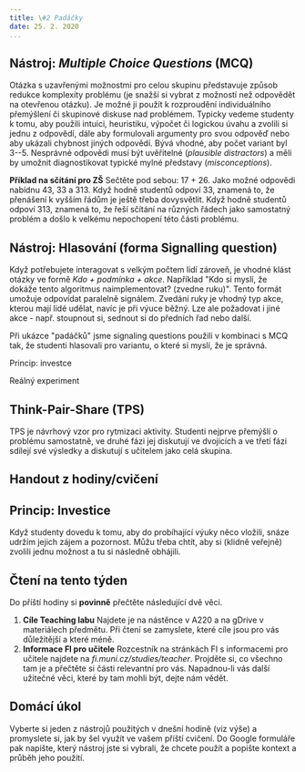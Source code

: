 ```yaml
---
title: \#2 Padáčky
date: 25. 2. 2020
...
```


## Nástroj: _Multiple Choice Questions_ (MCQ)

Otázka s uzavřenými možnostmi pro celou skupinu představuje způsob redukce komplexity problému (je snažší si vybrat z možností než odpovědět na otevřenou otázku). Je možné ji použít k rozproudění individuálního přemýšlení či skupinové diskuse nad problémem. Typicky vedeme studenty k tomu, aby použili intuici, heuristiku, výpočet či logickou úvahu a zvolili si jednu z odpovědí, dále aby formulovali argumenty pro svou odpověď nebo aby ukázali chybnost jiných odpovědí. Bývá vhodné, aby počet variant byl 3--5. Nesprávné odpovědi musí být uvěřitelné (_plausible distractors_) a měli by umožnit diagnostikovat typické mylné představy (_misconceptions_).

__Příklad na sčítání pro ZŠ__ Sečtěte pod sebou: 17 + 26. Jako možné odpovědi nabídnu 43, 33 a 313. Když hodně studentů odpoví 33, znamená to, že přenášení k vyšším řádům je ještě třeba dovysvětlit. Když hodně studentů odpoví 313, znamená to, že řeší sčítání na různých řádech jako samostatný problém a došlo k velkému nepochopení této části problému.

## Nástroj: Hlasování (forma Signalling question)
Když potřebujete interagovat s velkým počtem lidí zároveň, je vhodné klást otázky ve formě *Kdo + podmínka + akce*. Například "Kdo si myslí, že dokáže tento algoritmus naimplementovat? (zvedne ruku)". Tento formát umožuje odpovídat paralelně signálem.  Zvedání ruky je vhodný typ akce, kterou mají lidé udělat, navíc je při výuce běžný. Lze ale požadovat i jiné akce - např. stoupnout si, sednout si do předních řad nebo další. 

Při ukázce "padáčků" jsme signaling questions použili v kombinaci s MCQ tak, že studenti hlasovali pro variantu, o které si myslí, že je správná. 

Princip: investce

Reálný experiment

## Think-Pair-Share (TPS)

TPS je návrhový vzor pro rytmizaci aktivity. Studenti nejprve přemýšlí o problému samostatně, ve druhé fázi jej diskutují ve dvojicích a ve třetí fázi sdílejí své výsledky a diskutují s učitelem jako celá skupina.




## Handout z hodiny/cvičení


## Princip: Investice

Když studenty dovedu k tomu, aby do probíhající výuky něco vložili, snáze udržím jejich zájem a pozornost. Můžu třeba chtít, aby si (klidně veřejně) zvolili jednu možnost a tu si následně obhájili.

## Čtení na tento týden

Do příští hodiny si **povinně** přečtěte následující dvě věci.

1. **Cíle Teaching labu** Najdete je na nástěnce v A220 a na gDrive v materiálech předmětu. Při čtení se zamyslete, které cíle jsou pro vás důležitější a které méně.
2. **Informace FI pro učitele** Rozcestník na stránkách FI s informacemi pro učitele najdete na _fi.muni.cz/studies/teacher_. Projděte si, co všechno tam je a přečtěte si části relevantní pro vás. Napadnou-li vás další užitečné věci, které by tam mohli být, dejte nám vědět.

## Domácí úkol

Vyberte si jeden z nástrojů použitých v dnešní hodině (viz výše) a promyslete si, jak by šel využít ve vašem příští cvičení. Do Google formuláře pak napište, který nástroj jste si vybrali, že chcete použít a popište kontext a průběh jeho použití.
